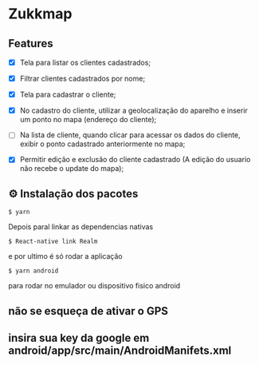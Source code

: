 # Zukkmap

## Features

- [x] Tela para listar os clientes cadastrados;
- [x] Filtrar clientes cadastrados por nome;
- [x] Tela para cadastrar o cliente;
- [x] No cadastro do cliente, utilizar a geolocalização do aparelho e inserir um ponto no mapa (endereço do cliente);
- [ ] Na lista de cliente, quando clicar para acessar os dados do cliente, exibir o ponto cadastrado anteriormente no mapa;
- [x] Permitir edição e exclusão do cliente cadastrado  (A edição do usuario não recebe o update do mapa);


## ⚙️ Instalação dos pacotes

```
$ yarn
```

Depois paral linkar as dependencias nativas

```
$ React-native link Realm
```
e por ultimo é só rodar a aplicação

```
$ yarn android
```
para rodar no emulador ou dispositivo fisico android


## não se esqueça de ativar o GPS

## insira sua key da google em android/app/src/main/AndroidManifets.xml

